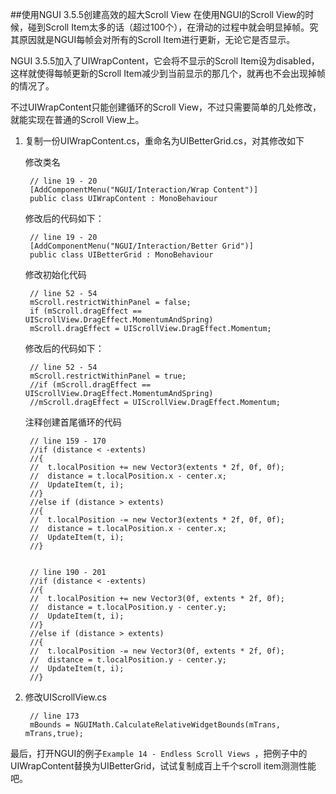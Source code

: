 ##使用NGUI 3.5.5创建高效的超大Scroll View
在使用NGUI的Scroll View的时候，碰到Scroll Item太多的话（超过100个），在滑动的过程中就会明显掉帧。究其原因就是NGUI每帧会对所有的Scroll Item进行更新，无论它是否显示。

NGUI 3.5.5加入了UIWrapContent，它会将不显示的Scroll Item设为disabled，这样就使得每帧更新的Scroll Item减少到当前显示的那几个，就再也不会出现掉帧的情况了。

不过UIWrapContent只能创建循环的Scroll View，不过只需要简单的几处修改，就能实现在普通的Scroll View上。

1. 复制一份UIWrapContent.cs，重命名为UIBetterGrid.cs，对其修改如下


    修改类名
		
		// line 19 - 20
		[AddComponentMenu("NGUI/Interaction/Wrap Content")]
		public class UIWrapContent : MonoBehaviour



     修改后的代码如下：


		// line 19 - 20
		[AddComponentMenu("NGUI/Interaction/Better Grid")]
		public class UIBetterGrid : MonoBehaviour



     修改初始化代码 
 
		// line 52 - 54
		mScroll.restrictWithinPanel = false;
		if (mScroll.dragEffect == UIScrollView.DragEffect.MomentumAndSpring)
		mScroll.dragEffect = UIScrollView.DragEffect.Momentum;


    
    修改后的代码如下：


		// line 52 - 54
		mScroll.restrictWithinPanel = true;
		//if (mScroll.dragEffect == UIScrollView.DragEffect.MomentumAndSpring)
		//mScroll.dragEffect = UIScrollView.DragEffect.Momentum;

	
     
     注释创建首尾循环的代码


		// line 159 - 170
		//if (distance < -extents)
		//{
		//	t.localPosition += new Vector3(extents * 2f, 0f, 0f);
		//	distance = t.localPosition.x - center.x;
		//	UpdateItem(t, i);
		//}
		//else if (distance > extents)
		//{
		//	t.localPosition -= new Vector3(extents * 2f, 0f, 0f);
		//	distance = t.localPosition.x - center.x;
		//	UpdateItem(t, i);
		//}

		
		// line 190 - 201
		//if (distance < -extents)
		//{
		//	t.localPosition += new Vector3(0f, extents * 2f, 0f);
		//	distance = t.localPosition.y - center.y;
		//	UpdateItem(t, i);
		//}
		//else if (distance > extents)
		//{
		//	t.localPosition -= new Vector3(0f, extents * 2f, 0f);
		//	distance = t.localPosition.y - center.y;
		//	UpdateItem(t, i);
		//}

	

3. 修改UIScrollView.cs
	
		// line 173		
		mBounds = NGUIMath.CalculateRelativeWidgetBounds(mTrans, mTrans,true);  


最后，打开NGUI的例子`Example 14 - Endless Scroll Views `，把例子中的UIWrapContent替换为UIBetterGrid，试试复制成百上千个scroll item测测性能吧。
